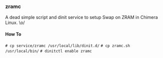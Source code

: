 ### zramc

A dead simple script and dinit service to setup Swap on ZRAM in Chimera Linux. \o/

#### How To
`# cp service/zramc /usr/local/lib/dinit.d/`
`# cp zramc.sh /usr/local/bin/`
`# dinitctl enable zramc`
